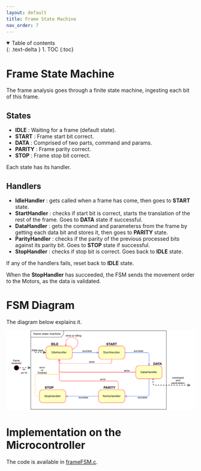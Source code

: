 ```yaml
---
layout: default
title: Frame State Machine
nav_order: 7
---
```


<details open markdown="block">
  <summary>
    Table of contents
  </summary>
  {: .text-delta }
1. TOC
{:toc}
</details>

# Frame State Machine

The frame analysis goes through a finite state machine, ingesting each bit of this frame.

## States

- **IDLE** : Waiting for a frame (default state).
- **START** : Frame start bit correct.
- **DATA** : Comprised of two parts, command and params.
- **PARITY** : Frame parity correct.
- **STOP** : Frame stop bit correct.

Each state has its handler.

## Handlers

- **IdleHandler** : gets called when a frame has come, then goes to **START** state.
- **StartHandler** : checks if start bit is correct, starts the translation of the rest of the frame. Goes to **DATA** state if successful.
- **DataHandler** : gets the command and parameterss from the frame by getting each data bit and stores it, then goes to **PARITY** state.
- **ParityHandler** : checks if the parity of the previous processed bits against its parity bit. Goes to **STOP** state if successful.
- **StopHandler** : checks if stop bit is correct. Goes back to **IDLE** state.

If any of the handlers fails, reset back to **IDLE** state.

When the **StopHandler** has succeeded, the FSM sends the movement order to the Motors, as the data is validated.

# FSM Diagram

The diagram below explains it.

![frameFSM](assets/images/frameFSM_2.svg)

# Implementation on the Microcontroller
The code is available in [frameFSM.c](https://github.com/DemonicTricycle/DemonicTricycle-ELECH309/blob/main/src/frameFSM.c).
